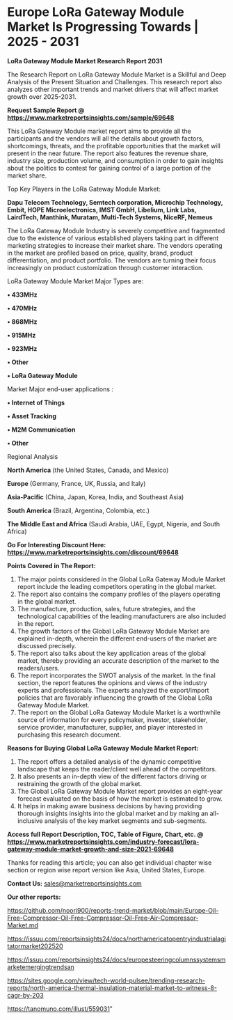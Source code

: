 # Europe LoRa Gateway Module Market Is Progressing Towards | 2025 - 2031

<strong>LoRa Gateway Module Market Research Report 2031</strong>

The Research Report on LoRa Gateway Module Market is a Skillful and Deep Analysis of the Present Situation and Challenges. This research report also analyzes other important trends and market drivers that will affect market growth over 2025-2031.

<strong>Request Sample Report @ <a href=https://www.marketreportsinsights.com/sample/69648>https://www.marketreportsinsights.com/sample/69648</a></strong>

This LoRa Gateway Module market report aims to provide all the participants and the vendors will all the details about growth factors, shortcomings, threats, and the profitable opportunities that the market will present in the near future. The report also features the revenue share, industry size, production volume, and consumption in order to gain insights about the politics to contest for gaining control of a large portion of the market share.

Top Key Players in the LoRa Gateway Module Market:

<strong>Dapu Telecom Technology, Semtech corporation, Microchip Technology, Embit, HOPE Microelectronics, IMST GmbH, Libelium, Link Labs, LairdTech, Manthink, Muratam, Multi-Tech Systems, NiceRF, Nemeus</strong>

The LoRa Gateway Module Industry is severely competitive and fragmented due to the existence of various established players taking part in different marketing strategies to increase their market share. The vendors operating in the market are profiled based on price, quality, brand, product differentiation, and product portfolio. The vendors are turning their focus increasingly on product customization through customer interaction.

LoRa Gateway Module Market Major Types are:

<strong>• 433MHz

• 470MHz

• 868MHz

• 915MHz

• 923MHz

• Other

• LoRa Gateway Module</strong>

Market Major end-user applications :

<strong>• Internet of Things

• Asset Tracking

• M2M Communication

• Other</strong>

Regional Analysis

</u><strong><b>North America</b></strong> (the United States, Canada, and Mexico)

<strong><b>Europe </b></strong>(Germany, France, UK, Russia, and Italy)

<strong><b>Asia-Pacific</b></strong> (China, Japan, Korea, India, and Southeast Asia)

<strong><b>South America</b></strong> (Brazil, Argentina, Colombia, etc.)

<strong><b>The Middle East and Africa</b></strong> (Saudi Arabia, UAE, Egypt, Nigeria, and South Africa)

<strong>Go For Interesting Discount Here: <a href=https://www.marketreportsinsights.com/discount/69648>https://www.marketreportsinsights.com/discount/69648</a></strong>

<strong>Points Covered in The Report:</strong>
<ol>
  <li>The major points considered in the Global LoRa Gateway Module Market report include the leading competitors operating in the global market.</li>
  <li>The report also contains the company profiles of the players operating in the global market.</li>
  <li>The manufacture, production, sales, future strategies, and the technological capabilities of the leading manufacturers are also included in the report.</li>
  <li>The growth factors of the Global LoRa Gateway Module Market are explained in-depth, wherein the different end-users of the market are discussed precisely.</li>
  <li>The report also talks about the key application areas of the global market, thereby providing an accurate description of the market to the readers/users.</li>
  <li>The report incorporates the SWOT analysis of the market. In the final section, the report features the opinions and views of the industry experts and professionals. The experts analyzed the export/import policies that are favorably influencing the growth of the Global LoRa Gateway Module Market.</li>
  <li>The report on the Global LoRa Gateway Module Market is a worthwhile source of information for every policymaker, investor, stakeholder, service provider, manufacturer, supplier, and player interested in purchasing this research document.</li>
</ol>
<strong>Reasons for Buying Global LoRa Gateway Module Market Report:</strong>

<ol>
  <li>The report offers a detailed analysis of the dynamic competitive landscape that keeps the reader/client well ahead of the competitors.</li>
  <li>It also presents an in-depth view of the different factors driving or restraining the growth of the global market.</li>
  <li>The Global LoRa Gateway Module Market report provides an eight-year forecast evaluated on the basis of how the market is estimated to grow.</li>
  <li>It helps in making aware business decisions by having providing thorough insights insights into the global market and by making an all-inclusive analysis of the key market segments and sub-segments.</li>
</ol>
<strong>Access full Report Description, TOC, Table of Figure, Chart, etc. @ <a href=https://www.marketreportsinsights.com/industry-forecast/lora-gateway-module-market-growth-and-size-2021-69648>https://www.marketreportsinsights.com/industry-forecast/lora-gateway-module-market-growth-and-size-2021-69648</a></strong>


Thanks for reading this article; you can also get individual chapter wise section or region wise report version like Asia, United States, Europe.

<strong>Contact Us:</strong>
sales@marketreportsinsights.com

<strong>Our other reports:</strong>

<a href=https://github.com/noori900/reports-trend-market/blob/main/Europe-Oil-Free-Compressor-Oil-Free-Compressor-Oil-Free-Air-Compressor-Market.md>https://github.com/noori900/reports-trend-market/blob/main/Europe-Oil-Free-Compressor-Oil-Free-Compressor-Oil-Free-Air-Compressor-Market.md</a>

<a href=https://issuu.com/reportsinsights24/docs/northamericatopentryindustrialagitatormarket202520>https://issuu.com/reportsinsights24/docs/northamericatopentryindustrialagitatormarket202520</a>

<a href=https://issuu.com/reportsinsights24/docs/europesteeringcolumnssystemsmarketemergingtrendsan>https://issuu.com/reportsinsights24/docs/europesteeringcolumnssystemsmarketemergingtrendsan</a>

<a href=https://sites.google.com/view/tech-world-pulsee/trending-research-reports/north-america-thermal-insulation-material-market-to-witness-8-cagr-by-203>https://sites.google.com/view/tech-world-pulsee/trending-research-reports/north-america-thermal-insulation-material-market-to-witness-8-cagr-by-203</a>

<a href=https://tanomuno.com/illust/559031>https://tanomuno.com/illust/559031</a>"

